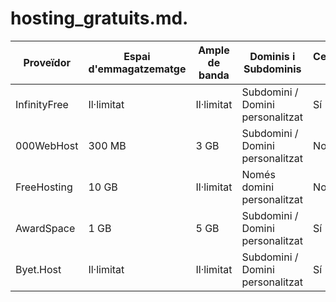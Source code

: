 # hosting_gratuits.md.
| Proveïdor  	| Espai d'emmagatzematge | Ample de banda | Dominis i Subdominis   	| Certificat SSL | Publicitat | Altres Característiques             	|
|----------------|------------------------|----------------|----------------------------|----------------|------------|----------------------------------------|
| InfinityFree   | Il·limitat          	| Il·limitat 	| Subdomini / Domini personalitzat | Sí         	| No     	| Suport per a PHP, MySQL, Softaculous   |
| 000WebHost 	| 300 MB              	| 3 GB       	| Subdomini / Domini personalitzat | No         	| No     	| Suport per a WordPress, Base de dades MySQL |
| FreeHosting	| 10 GB               	| Il·limitat 	| Només domini personalitzat | No         	| No     	| Suport per a cPanel, PHP, MySQL    	|
| AwardSpace 	| 1 GB                	| 5 GB       	| Subdomini / Domini personalitzat | Sí         	| No     	| Suport per a Joomla i WordPress    	|
| Byet.Host  	| Il·limitat          	| Il·limitat 	| Subdomini / Domini personalitzat | Sí         	| No     	| Suport per a PHP, FTP, MySQL, cPanel   |

